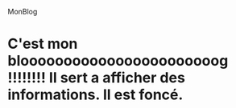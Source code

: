 MonBlog

C'est mon blooooooooooooooooooooooog !!!!!!!!
Il sert a afficher des informations.
Il est foncé.
=======
